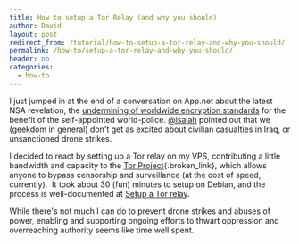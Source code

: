 ```yaml
---
title: How to setup a Tor Relay (and why you should)
author: David
layout: post
redirect_from: /tutorial/how-to-setup-a-tor-relay-and-why-you-should/
permalink: /how-to/setup-a-tor-relay-and-why-you-should/
header: no
categories:
  - how-to
---
```

I just jumped in at the end of a conversation on App.net about the latest NSA revelation, the [undermining of worldwide encryption standards][1] for the benefit of the self-appointed world-police. [@isaiah][2] pointed out that we (geekdom in general) don't get as excited about civilian casualties in Iraq, or unsanctioned drone strikes.

I decided to react by setting up a Tor relay on my VPS, contributing a little bandwidth and capacity to the [Tor Project][3]{.broken_link}, which allows anyone to bypass censorship and surveillance (at the cost of speed, currently).  It took about 30 (fun) minutes to setup on Debian, and the process is well-documented at [Setup a Tor relay][4].

While there's not much I can do to prevent drone strikes and abuses of power, enabling and supporting ongoing efforts to thwart oppression and overreaching authority seems like time well spent.

 [1]: http://www.theguardian.com/world/2013/sep/05/nsa-gchq-encryption-codes-security
 [2]: https://alpha.app.net/isaiah/post/10390740
 [3]: https://www.torproject.org/"
 [4]: https://www.torproject.org/getinvolved/relays.html.en
